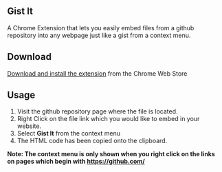 ## Gist It

A Chrome Extension that lets you easily embed files from a github repository into any webpage just like a gist from a context menu.

## Download

[Download and install the extension](https://chrome.google.com/webstore/detail/gist-it/gmemoangmfinnplfifcjjdfeapdfgjkg) from the Chrome Web Store

## Usage

1. Visit the github repository page where the file is located.
2. Right Click on the file link which you would like to embed in your website.
3. Select **Gist It** from the context menu
4. The HTML code has been copied onto the clipboard.

**Note: The context menu is only shown when you right click on the links on pages which begin with https://github.com/**

